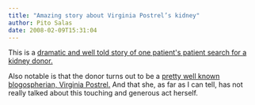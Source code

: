 ```yaml
---
title: "Amazing story about Virginia Postrel’s kidney"
author: Pito Salas
date: 2008-02-09T15:31:04
---
```




This is a [dramatic and well told story of one patient's patient search for a
kidney donor.
](<http://www.nytimes.com/2007/12/16/magazine/16kidney-t.html?pagewanted=1&_r=1&ei=5088&en=e108bed2fbda912e&ex=1356930000&partner=rssnyt&emc=rss>)

Also notable is that the donor turns out to be a [pretty well known
blogospherian, Virginia Postrel.](<http://www.dynamist.com/weblog/>) And that
she, as far as I can tell, has not really talked about this touching and
generous act herself.


